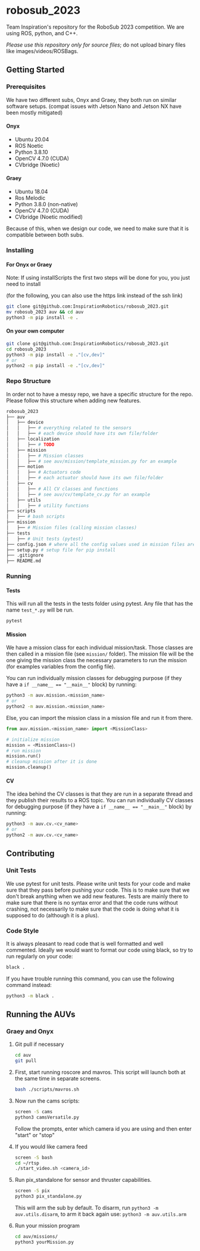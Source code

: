 # robosub_2023

Team Inspiration's repository for the RoboSub 2023 competition. We are using ROS, python, and C++.

*Please use this repository only for source files*; do not upload binary files like images/videos/ROSBags.

## Getting Started

### Prerequisites

We have two different subs, Onyx and Graey, they both run on similar software setups. (compat issues with Jetson Nano and Jetson NX have been mostly mitigated)

#### Onyx

* Ubuntu 20.04
* ROS Noetic
* Python 3.8.10
* OpenCV 4.7.0 (CUDA)
* CVbridge (Noetic)

#### Graey

* Ubuntu 18.04
* Ros Melodic
* Python 3.8.0 (non-native)
* OpenCV 4.7.0 (CUDA)
* CVbridge (Noetic modified)

Because of this, when we design our code, we need to make sure that it is compatible between both subs.

### Installing

#### For Onyx or Graey

Note: If using installScripts the first two steps will be done for you, you just need to install

(for the following, you can also use the https link instead of the ssh link)

```bash
git clone git@github.com:InspirationRobotics/robosub_2023.git 
mv robosub_2023 auv && cd auv
python3 -m pip install -e .
```

#### On your own computer

```bash
git clone git@github.com:InspirationRobotics/robosub_2023.git 
cd robosub_2023
python3 -m pip install -e ."[cv,dev]"
# or 
python2 -m pip install -e ."[cv,dev]"
```

### Repo Structure

In order not to have a messy repo, we have a specific structure for the repo. Please follow this structure when adding new features.

```bash
robosub_2023
├── auv
│   ├── device
│   │   ├── # everything related to the sensors
│   │   ├── # each device should have its own file/folder
│   ├── localization 
│   │   ├── # TODO
│   ├── mission 
│   │   ├── # Mission classes
│   │   ├── # see auv/mission/template_mission.py for an example
│   ├── motion
│   │   ├── # Actuators code
│   │   ├── # each actuator should have its own file/folder
│   ├── cv
│   │   ├── # All CV classes and functions
│   │   ├── # see auv/cv/template_cv.py for an example
│   ├── utils
│   │   ├── # utility functions
├── scripts
│   ├── # bash scripts
├── mission
│   ├── # Mission files (calling mission classes)
├── tests
│   ├── # Unit tests (pytest)
├── config.json # where all the config values used in mission files are stored
├── setup.py # setup file for pip install
├── .gitignore
├── README.md
```

### Running

#### Tests

This will run all the tests in the tests folder using pytest.
Any file that has the name `test_*.py` will be run.

```bash
pytest
```

#### Mission

We have a mission class for each individual mission/task.
Those classes are then called in a mission file (see `mission/` folder).
The mission file will be the one giving the mission class the necessary parameters to run the mission (for examples variables from the config file).

You can run individually mission classes for debugging purpose (if they have a `if __name__ == "__main__"` block) by running:

```bash
python3 -m auv.mission.<mission_name>
# or
python2 -m auv.mission.<mission_name>
```

Else, you can import the mission class in a mission file and run it from there.

```py
from auv.mission.<mission_name> import <MissionClass>

# initialize mission
mission = <MissionClass>() 
# run mission
mission.run() 
# cleanup mission after it is done
mission.cleanup()
```

#### CV

The idea behind the CV classes is that they are run in a separate thread and they publish their results to a ROS topic.
You can run individually CV classes for debugging purpose (if they have a `if __name__ == "__main__"` block) by running:

```bash
python3 -m auv.cv.<cv_name>
# or 
python2 -m auv.cv.<cv_name>
```

## Contributing

### Unit Tests

We use pytest for unit tests. Please write unit tests for your code and make sure that they pass before pushing your code.
This is to make sure that we don't break anything when we add new features.
Tests are mainly there to make sure that there is no syntax error and that the code runs without crashing, not necessarily to make sure that the code is doing what it is supposed to do (although it is a plus).

### Code Style

It is always pleasant to read code that is well formatted and well commented.
Ideally we would want to format our code using black, so try to run regularly on your code:

```bash
black .
```

If you have trouble running this command, you can use the following command instead:

```bash
python3 -m black .
```

## Running the AUVs

### Graey and Onyx

1. Git pull if necessary

    ```bash
    cd auv
    git pull
    ```

2. First, start running roscore and mavros. This script will launch both at the same time in separate screens.

    ```bash
    bash ./scripts/mavros.sh
    ```

3. Now run the cams scripts:

    ```bash
    screen -S cams
    python3 camsVersatile.py
    ```

    Follow the prompts, enter which camera id you are using and then enter "start" or "stop"

4. If you would like camera feed

    ```bash
    screen -S bash
    cd ~/rtsp
    ./start_video.sh <camera_id>
    ```

5. Run pix_standalone for sensor and thruster capabilities.

    ```bash
    screen -S pix
    python3 pix_standalone.py
    ```

    This will arm the sub by default. To disarm, run `python3 -m auv.utils.disarm`, to arm it back again use: `python3 -m auv.utils.arm`

6. Run your mission program

    ```bash
    cd auv/missions/
    python3 yourMission.py
    ```

